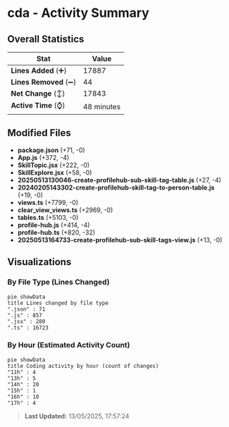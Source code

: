 # cda - Activity Summary 

## Overall Statistics

| Stat                   | Value                                                             |
| ---------------------- | ----------------------------------------------------------------- |
| **Lines Added** (➕)   | 17887                                          |
| **Lines Removed** (➖) | 44                                        |
| **Net Change** (↕)    | 17843                |
| **Active Time** (⌚)   | 48 minutes |


## Modified Files
- **package.json** (+71, -0)
- **App.js** (+372, -4)
- **SkillTopic.jsx** (+222, -0)
- **SkillExplore.jsx** (+58, -0)
- **20250513130046-create-profilehub-sub-skill-tag-table.js** (+27, -4)
- **20240205143302-create-profilehub-skill-tag-to-person-table.js** (+19, -0)
- **views.ts** (+7799, -0)
- **clear_view_views.ts** (+2969, -0)
- **tables.ts** (+5103, -0)
- **profile-hub.js** (+414, -4)
- **profile-hub.ts** (+820, -32)
- **20250513164733-create-profilehub-sub-skill-tags-view.js** (+13, -0)

## Visualizations

### By File Type (Lines Changed)

```mermaid
pie showData
title Lines changed by file type
".json" : 71
".js" : 857
".jsx" : 280
".ts" : 16723
```

### By Hour (Estimated Activity Count)

```mermaid
pie showData
title Coding activity by hour (count of changes)
"11h" : 4
"13h" : 5
"14h" : 20
"15h" : 1
"16h" : 10
"17h" : 4
```


> **Last Updated:** 13/05/2025, 17:57:24